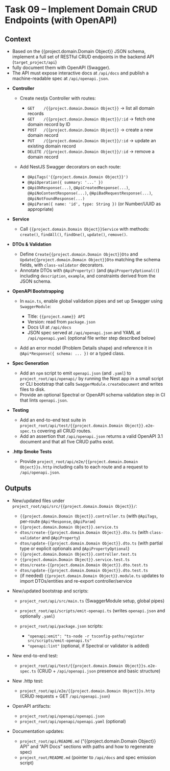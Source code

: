 # Task 09 – Implement Domain CRUD Endpoints (with OpenAPI)

## Context


- Based on the {{project.domain.Domain Object}} JSON schema, implement a full set of RESTful CRUD endpoints in the backend API (`target_project/api`) 
- fully document them with OpenAPI (Swagger). 
- The API must expose interactive docs at `/api/docs` and publish a machine-readable spec at `/api/openapi.json`.

* **Controller**

    * Create nestjs Controller with routes:

        * `GET    /{{project.domain.Domain Object}}`        → list all domain records
        * `GET    /{{project.domain.Domain Object}}/:id`    → fetch one domain record by ID
        * `POST   /{{project.domain.Domain Object}}`        → create a new domain record
        * `PUT    /{{project.domain.Domain Object}}/:id`    → update an existing domain record
        * `DELETE /{{project.domain.Domain Object}}/:id`    → remove a domain record
    * Add NestJS Swagger decorators on each route:

        * `@ApiTags('{{project.domain.Domain Object}}')`
        * `@ApiOperation({ summary: '...' })`
        * `@ApiOkResponse(...)`, `@ApiCreatedResponse(...)`, `@ApiNoContentResponse(...)`, `@ApiBadRequestResponse(...)`, `@ApiNotFoundResponse(...)`
        * `@ApiParam({ name: 'id', type: String })` (or Number/UUID as appropriate)

* **Service**

    * Call `{{project.domain.Domain Object}}Service` with methods: `create()`, `findAll()`, `findOne()`, `update()`, `remove()`.

* **DTOs & Validation**

    * Define `Create{{project.domain.Domain Object}}Dto` and `Update{{project.domain.Domain Object}}Dto` matching the schema fields, with `class-validator` decorators.
    * Annotate DTOs with `@ApiProperty()` (and `@ApiPropertyOptional()`) including `description`, `example`, and constraints derived from the JSON schema.


* **OpenAPI Bootstrapping**

    * In `main.ts`, enable global validation pipes and set up Swagger using `SwaggerModule`:

        * Title: `{{project.name}} API`
        * Version: read from `package.json`
        * Docs UI at `/api/docs`
        * JSON spec served at `/api/openapi.json` and YAML at `/api/openapi.yaml` (optional file writer step described below)
    * Add an error model (Problem Details shape) and reference it in `@Api*Response({ schema: ... })` or a typed class.

* **Spec Generation**

    * Add an `npm` script to emit `openapi.json` (and `.yaml`) to `project_root/api/openapi/` by running the Nest app in a small script or CLI bootstrap that calls `SwaggerModule.createDocument` and writes files to disk.
    * Provide an optional Spectral or OpenAPI schema validation step in CI that lints `openapi.json`.

* **Testing**

    * Add an end-to-end test suite in `project_root/api/test/{{project.domain.Domain Object}}.e2e-spec.ts` covering all CRUD routes.
    * Add an assertion that `/api/openapi.json` returns a valid OpenAPI 3.1 document and that all five CRUD paths exist.

* **.http Smoke Tests**

    * Provide `project_root/api/e2e/{{project.domain.Domain Object}}s.http` including calls to each route and a request to `/api/openapi.json`.


## Outputs

* New/updated files under `project_root/api/src/{{project.domain.Domain Object}}/`:

    * `{{project.domain.Domain Object}}.controller.ts` (with `@ApiTags`, per-route `@Api*Response`, `@ApiParam`)
    * `{{project.domain.Domain Object}}.service.ts`
    * `dtos/create-{{project.domain.Domain Object}}.dto.ts` (with `class-validator` and `@ApiProperty`)
    * `dtos/update-{{project.domain.Domain Object}}.dto.ts` (with partial type or explicit optionals and `@ApiPropertyOptional`)
    * `{{project.domain.Domain Object}}.controller.test.ts`
    * `{{project.domain.Domain Object}}.service.test.ts`
    * `dtos/create-{{project.domain.Domain Object}}.dto.test.ts`
    * `dtos/update-{{project.domain.Domain Object}}.dto.test.ts`
    * (if needed) `{{project.domain.Domain Object}}.module.ts` updates to import DTOs/entities and re-export controller/service

* New/updated bootstrap and scripts:

    * `project_root/api/src/main.ts` (SwaggerModule setup, global pipes)
    * `project_root/api/scripts/emit-openapi.ts` (writes `openapi.json` and optionally `.yaml`)
    * `project_root/api/package.json` scripts:

        * `"openapi:emit": "ts-node -r tsconfig-paths/register src/scripts/emit-openapi.ts"`
        * `"openapi:lint"` (optional, if Spectral or validator is added)

* New end-to-end test:

    * `project_root/api/test/{{project.domain.Domain Object}}s.e2e-spec.ts` (CRUD + `/api/openapi.json` presence and basic structure)

* New .http test:

    * `project_root/api/e2e/{{project.domain.Domain Object}}s.http` (CRUD requests + GET `/api/openapi.json`)

* OpenAPI artifacts:

    * `project_root/api/openapi/openapi.json`
    * `project_root/api/openapi/openapi.yaml` (optional)

* Documentation updates:

    * `project_root/api/README.md` (“{{project.domain.Domain Object}} API” and “API Docs” sections with paths and how to regenerate spec)
    * `project_root/README.md` (pointer to `/api/docs` and spec emission script)

